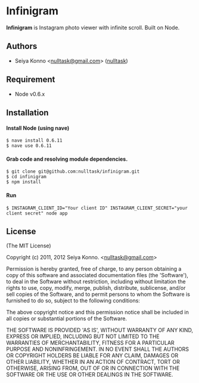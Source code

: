 # Infinigram

__Infinigram__ is Instagram photo viewer with infinite scroll. Built on Node.

## Authors

  - Seiya Konno &lt;nulltask@gmail.com&gt; ([nulltask](https://github.com/nulltask))

## Requirement

* Node v0.6.x

## Installation

#### Install Node (using nave)

    $ nave install 0.6.11
    $ nave use 0.6.11

#### Grab code and resolving module dependencies.

    $ git clone git@github.com:nulltask/infinigram.git
    $ cd infinigram
    $ npm install

#### Run
    
    $ INSTAGRAM_CLIENT_ID="Your client ID" INSTAGRAM_CLIENT_SECRET="your client secret" node app

## License

(The MIT License)

Copyright (c) 2011, 2012 Seiya Konno. &lt;nulltask@gmail.com&gt;

Permission is hereby granted, free of charge, to any person obtaining
a copy of this software and associated documentation files (the
'Software'), to deal in the Software without restriction, including
without limitation the rights to use, copy, modify, merge, publish,
distribute, sublicense, and/or sell copies of the Software, and to
permit persons to whom the Software is furnished to do so, subject to
the following conditions:

The above copyright notice and this permission notice shall be
included in all copies or substantial portions of the Software.

THE SOFTWARE IS PROVIDED 'AS IS', WITHOUT WARRANTY OF ANY KIND,
EXPRESS OR IMPLIED, INCLUDING BUT NOT LIMITED TO THE WARRANTIES OF
MERCHANTABILITY, FITNESS FOR A PARTICULAR PURPOSE AND NONINFRINGEMENT.
IN NO EVENT SHALL THE AUTHORS OR COPYRIGHT HOLDERS BE LIABLE FOR ANY
CLAIM, DAMAGES OR OTHER LIABILITY, WHETHER IN AN ACTION OF CONTRACT,
TORT OR OTHERWISE, ARISING FROM, OUT OF OR IN CONNECTION WITH THE
SOFTWARE OR THE USE OR OTHER DEALINGS IN THE SOFTWARE.